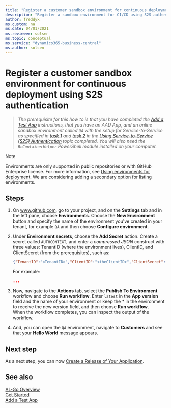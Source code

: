 ```yaml
---
title: "Register a customer sandbox environment for continuous deployment using service-to-service authentication"
description: "Register a sandbox environment for CI/CD using S2S authentication for Business Central."
author: freddyk
ms.custom: na
ms.date: 04/01/2021
ms.reviewer: solsen
ms.topic: conceptual
ms.service: "dynamics365-business-central"
ms.author: solsen
---
```


# Register a customer sandbox environment for continuous deployment using S2S authentication

> *The prerequisite for this how to is that you have completed the [Add a Test App](algo-add-test-app.md) instructions, that you have an AAD App, and an online sandbox environment called `QA` with the setup for Service-to-Service as specified in [task 1](../administration/automation-apis-using-s2s-authentication.md#task-1-register-an-azure-ad-application-for-authentication-to-business-central) and [task 2](../administration/automation-apis-using-s2s-authentication.md#task-2-set-up-the-azure-ad-application-in-) in the [Using Service-to-Service (S2S) Authentication](../administration/automation-apis-using-s2s-authentication.md) topic completed. You will also need the `BcContainerHelper` PowerShell module installed on your computer.*

> [!NOTE]  
> Environments are only supported in public repositories or with GitHub Enterprise license. For more information, see [Using environments for deployment](/actions/deployment/targeting-different-environments/using-environments-for-deployment). We are considering adding a secondary option for listing environments.

## Steps

1. On www.github.com, go to your project, and on the **Settings** tab and in the left pane, choose **Environments**. Choose the **New Environment** button and specify the name of the environment you've created in your tenant, for example `QA` and then choose **Configure environment**.
1. Under **Environment secrets**, choose the **Add Secret** action. Create a secret called `AUTHCONTEXT`, and enter a *compressed JSON* construct with three values: TenantID (where the environment lives), ClientID, and ClientSecret (from the prerequisites), such as:  

    ```json
    {"TenantID":"<TenantID>","ClientID":"<theClientID>","ClientSecret":"<theClientSecret>"}
    ```  
    For example:
    ```json
    ...
    ```

1. Now, navigate to the **Actions** tab, select the **Publish To Environment** workflow and choose **Run workflow**. Enter `latest` in the **App version** field and the name of your environment or keep the * in the environment to receive the new version field, and then choose **Run workflow**.  
When the workflow completes, you can inspect the output of the workflow.
1. And, you can open the `QA` environment, navigate to **Customers** and see that your **Hello World** message appears.

## Next step

As a next step, you can now [Create a Release of Your Application](algo-create-release-app.md). 

## See also

[AL-Go Overview](algo-overview.md)  
[Get Started](algo-get-started.md)  
[Add a Test App](algo-add-test-app.md)  